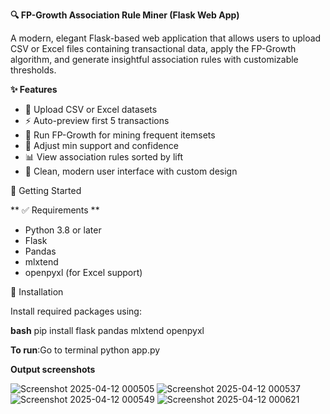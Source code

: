 **🔍 FP-Growth Association Rule Miner (Flask Web App)**

A modern, elegant Flask-based web application that allows users to upload CSV or Excel files containing transactional data, apply the FP-Growth algorithm, and generate insightful association rules with customizable thresholds.

**✨ Features**

- 📂 Upload CSV or Excel datasets
- ⚡ Auto-preview first 5 transactions
- 🧠 Run FP-Growth for mining frequent itemsets
- 🎯 Adjust min support and confidence
- 📊 View association rules sorted by lift
- 💅 Clean, modern user interface with custom design

🚀 Getting Started

** ✅ Requirements
**
- Python 3.8 or later
- Flask
- Pandas
- mlxtend
- openpyxl (for Excel support)

 🧩 Installation

Install required packages using:

**bash**
pip install flask pandas mlxtend openpyxl

**To run**:Go to terminal
python app.py

**Output screenshots**

![Screenshot 2025-04-12 000505](https://github.com/user-attachments/assets/879233ad-053d-4bef-ba2e-cfdb8fde590b)
![Screenshot 2025-04-12 000537](https://github.com/user-attachments/assets/93198462-f615-491d-8de4-06cba07f7924)
![Screenshot 2025-04-12 000549](https://github.com/user-attachments/assets/88613b92-9b14-4092-89ac-686a04d2898e)
![Screenshot 2025-04-12 000621](https://github.com/user-attachments/assets/3156d52e-2426-4734-89e7-5da8613ec484)
